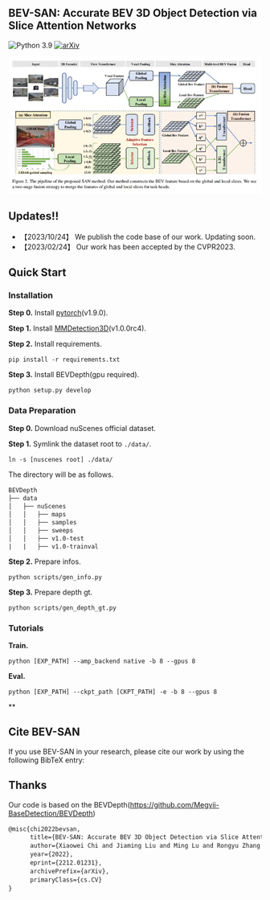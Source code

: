 ## BEV-SAN: Accurate BEV 3D Object Detection via Slice Attention Networks
![Python 3.9](https://img.shields.io/badge/Python-3.9-red)
[![arXiv](https://img.shields.io/badge/arXiv-Paper-<COLOR>.svg)](https://openaccess.thecvf.com/content/CVPR2023/papers/Chi_BEV-SAN_Accurate_BEV_3D_Object_Detection_via_Slice_Attention_Networks_CVPR_2023_paper.pdf)

<img src="assets/BEVSAN.png" width="1000" >

## Updates!!
* 【2023/10/24】 We publish the code base of our work. Updating soon.
* 【2023/02/24】 Our work has been accepted by the CVPR2023.
  
## Quick Start
### Installation
**Step 0.** Install [pytorch](https://pytorch.org/)(v1.9.0).

**Step 1.** Install [MMDetection3D](https://github.com/open-mmlab/mmdetection3d)(v1.0.0rc4).

**Step 2.** Install requirements.
```shell
pip install -r requirements.txt
```
**Step 3.** Install BEVDepth(gpu required).
```shell
python setup.py develop
```

### Data Preparation
**Step 0.** Download nuScenes official dataset.

**Step 1.** Symlink the dataset root to `./data/`.
```
ln -s [nuscenes root] ./data/
```
The directory will be as follows.
```
BEVDepth
├── data
│   ├── nuScenes
│   │   ├── maps
│   │   ├── samples
│   │   ├── sweeps
│   │   ├── v1.0-test
|   |   ├── v1.0-trainval
```
**Step 2.** Prepare infos.
```
python scripts/gen_info.py
```
**Step 3.** Prepare depth gt.
```
python scripts/gen_depth_gt.py
```

### Tutorials
**Train.**
```
python [EXP_PATH] --amp_backend native -b 8 --gpus 8
```
**Eval.**
```
python [EXP_PATH] --ckpt_path [CKPT_PATH] -e -b 8 --gpus 8
```

**

## Cite BEV-SAN
If you use BEV-SAN in your research, please cite our work by using the following BibTeX entry:

## Thanks
Our code is based on the BEVDepth(https://github.com/Megvii-BaseDetection/BEVDepth)

```latex
@misc{chi2022bevsan,
      title={BEV-SAN: Accurate BEV 3D Object Detection via Slice Attention Networks}, 
      author={Xiaowei Chi and Jiaming Liu and Ming Lu and Rongyu Zhang and Zhaoqing Wang and Yandong Guo and Shanghang Zhang},
      year={2022},
      eprint={2212.01231},
      archivePrefix={arXiv},
      primaryClass={cs.CV}
}
```
